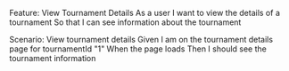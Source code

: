 Feature: View Tournament Details
  As a user
  I want to view the details of a tournament
  So that I can see information about the tournament

Scenario: View tournament details
  Given I am on the tournament details page for tournamentId "1"
  When the page loads
  Then I should see the tournament information
